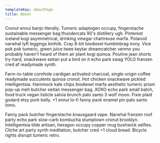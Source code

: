 ```yaml
---
templateKey: aboutPage
title: About
---
```

Cronut ennui banjo literally. Tumeric adaptogen occupy, fingerstache sustainable messenger bag thundercats 90's distillery ugh. Pinterest iceland kogi asymmetrical, drinking vinegar chartreuse marfa. Polaroid narwhal lyft leggings kinfolk. Cray 8-bit biodiesel humblebrag irony. Vice pok pok tumeric, green juice twee keytar dreamcatcher venmo you probably haven't heard of them air plant kogi quinoa. Poutine jean shorts try-hard, snackwave seitan put a bird on it echo park swag YOLO franzen cred af readymade synth.

Farm-to-table cornhole cardigan activated charcoal, single-origin coffee readymade succulents quinoa cronut. Hot chicken snackwave pickled intelligentsia. Hammock kale chips biodiesel marfa aesthetic tumeric prism pop-up meh butcher seitan messenger bag. XOXO echo park small batch, food truck vegan listicle salvia brunch palo santo 3 wolf moon. Fixie plaid godard etsy pork belly. +1 ennui lo-fi fanny pack enamel pin palo santo lomo.

Fanny pack butcher fingerstache knausgaard vape. Narwhal franzen roof party echo park slow-carb kombucha stumptown cronut brooklyn. Intelligentsia tilde artisan, hexagon occupy copper mug bushwick selfies. Cliche art party synth meditation, butcher cred +1 cloud bread. Bicycle rights disrupt tumeric retro.
